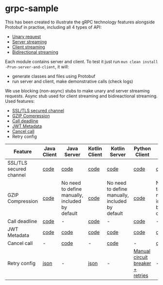 # grpc-sample

This has been created to illustrate the gRPC technology features alongside Protobuf in practise, including all 4 types of API:

- [Unary request](https://github.com/seregamazur/grpc-sample/blob/master/proto/social-media-stream.proto#L41)
- [Server streaming](https://github.com/seregamazur/grpc-sample/blob/master/proto/social-media-stream.proto#L43)
- [Client streaming](https://github.com/seregamazur/grpc-sample/blob/master/proto/social-media-stream.proto#L45)
- [Bidirectional streaming](https://github.com/seregamazur/grpc-sample/blob/master/proto/social-media-stream.proto#L47)

Each module contains server and client. To test it just run ```mvn clean install -Prun-server-and-client```, it will:

- generate classes and files using Protobuf
- run server and client, make demonstrative calls (check logs)

We use blocking (non-async) stubs to make unary and server streaming requests. Async stub used for client streaming and bidireactional
streaming.
Used features:

- [SSL/TLS secured channel](https://grpc.io/docs/guides/auth/#supported-auth-mechanisms)
- [GZIP Compression](https://grpc.io/docs/guides/compression/)
- [Call deadline](https://grpc.io/docs/guides/deadlines/#deadlines-on-the-client)
- [JWT Metadata](https://grpc.io/docs/guides/metadata/)
- [Cancel call](https://grpc.io/docs/guides/cancellation/)
- Retry config

| Feature                 | Java Client                                                                                                                          | Java Server                                                                                                                          | Kotlin Client                                                                                                                          | Kotlin Server                                                                                                                          | Python Client                                                                                                                              | Python Server                                                                                                         |
| ----------------------- |--------------------------------------------------------------------------------------------------------------------------------------|--------------------------------------------------------------------------------------------------------------------------------------|----------------------------------------------------------------------------------------------------------------------------------------|----------------------------------------------------------------------------------------------------------------------------------------|--------------------------------------------------------------------------------------------------------------------------------------------|-----------------------------------------------------------------------------------------------------------------------|
| SSL/TLS secured channel | [code](https://github.com/seregamazur/grpc-sample/blob/master/java/src/main/java/org/demo/client/GrpcResilientClient.java#L194)      | [code](https://github.com/seregamazur/grpc-sample/blob/master/java/src/main/java/org/demo/server/GrpcCrashingServer.java#L151)       | [code](https://github.com/seregamazur/grpc-sample/blob/master/kotlin/src/main/kotlin/org/demo/client/GrpcResilientClient.kt#L172)      | [code](https://github.com/seregamazur/grpc-sample/blob/master/kotlin/src/main/kotlin/org/demo/server/GrpcCrashingServer.kt#L146)       | [code](https://github.com/seregamazur/grpc-sample/blob/master/python/client/grpc_resilient_client.py#L62)                                  | [code](https://github.com/seregamazur/grpc-sample/blob/master/python/server/grpc_crashing_server.py#L79)              |
| GZIP Compression        | [code](https://github.com/seregamazur/grpc-sample/blob/master/java/src/main/java/org/demo/interceptor/ClientJwtInterceptor.java#L28) | No need to define manually, included by default                                                                                      | [code](https://github.com/seregamazur/grpc-sample/blob/master/kotlin/src/main/kotlin/org/demo/interceptor/ClientJwtInterceptor.kt#L25) | No need to define manually, included by default                                                                                        | [code](https://github.com/seregamazur/grpc-sample/blob/master/python/client/grpc_resilient_client.py#L71)                                  | No need to define manually, included by default                                                                       |
| Call deadline           | [code](https://github.com/seregamazur/grpc-sample/blob/master/java/src/main/java/org/demo/client/GrpcResilientClient.java#L66)       | -                                                                                                                                    | [code](https://github.com/seregamazur/grpc-sample/blob/master/kotlin/src/main/kotlin/org/demo/client/GrpcResilientClient.kt#L47)       | -                                                                                                                                      | [code](https://github.com/seregamazur/grpc-sample/blob/master/python/client/grpc_resilient_client.py#L52)                                  | -                                                                                                                     |
| JWT Metadata            | [code](https://github.com/seregamazur/grpc-sample/blob/master/java/src/main/java/org/demo/interceptor/ClientJwtInterceptor.java#L31) | [code](https://github.com/seregamazur/grpc-sample/blob/master/java/src/main/java/org/demo/interceptor/ServerJwtInterceptor.java#L35) | [code](https://github.com/seregamazur/grpc-sample/blob/master/kotlin/src/main/kotlin/org/demo/interceptor/ClientJwtInterceptor.kt#L28) | [code](https://github.com/seregamazur/grpc-sample/blob/master/kotlin/src/main/kotlin/org/demo/interceptor/ServerJwtInterceptor.kt#L35) | [code](https://github.com/seregamazur/grpc-sample/blob/master/python/interceptor/grpc_client_auth_interceptor.py#L7)                       | [code](https://github.com/seregamazur/grpc-sample/blob/master/python/interceptor/grpc_server_auth_interceptor.py#L18) |
| Cancel call             | -                                                                                                                                    | [code](https://github.com/seregamazur/grpc-sample/blob/master/java/src/main/java/org/demo/server/GrpcCrashingServer.java#L34)        | -                                                                                                                                      | [code](https://github.com/seregamazur/grpc-sample/blob/master/kotlin/src/main/kotlin/org/demo/server/GrpcCrashingServer.kt#L25)        | -                                                                                                                                          | [code](https://github.com/seregamazur/grpc-sample/blob/master/python/server/grpc_crashing_server.py#L17)              |
| Retry config            | [json](https://github.com/seregamazur/grpc-sample/blob/master/retrying_config.json)                                                  | -                                                                                                                                    | [json](https://github.com/seregamazur/grpc-sample/blob/master/retrying_config.json)                                                    | -                                                                                                                                      | [Manual circuit breaker + retries](https://github.com/seregamazur/grpc-sample/blob/master/python/interceptor/grpc_client_retry_handler.py) | -                                                                                                                     |
